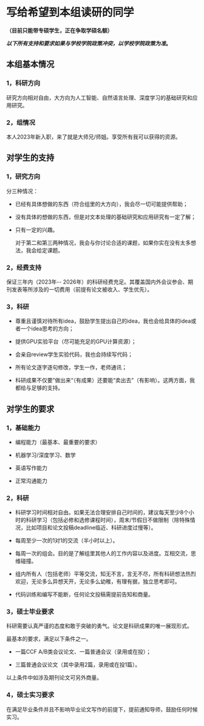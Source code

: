 # 写给希望到本组读研的同学

**（目前只能带专硕学生，正在争取学硕名额）**

***以下所有支持和要求如果与学校学院政策冲突，以学校学院政策为准*。**

## 本组基本情况

### 1，科研方向

研究方向相对自由，大方向为人工智能、自然语言处理、深度学习的基础研究和应用研究。

### 2，组情况

本人2023年新入职，来了就是大师兄/师姐。享受所有我可以获得的资源。

## 对学生的支持

### 1，研究方向

分三种情况：

- 已经有具体想做的东西（符合组里的大方向），我会尽一切可能提供帮助；

- 没有具体的想做的东西，但是对文本处理的基础研究和应用研究有一定了解；

- 只有一定的兴趣。
  
  对于第二和第三两种情况，我会与你讨论合适的课题，如果你实在没有太多想法，我会给定课题。

### 2，经费支持

保证三年内（2023年-- 2026年）的科研经费充足。其覆盖国内外会议参会、期刊发表等所涉及的一切费用（前提有论文被收入、学生优先）。

### 3，科研

- 尊重且谨慎对待所有idea，鼓励学生提出自己的idea，我也会给具体的idea或者一个idea思考的方向；

- 提供GPU实验平台（尽可能充足的GPU计算资源）；

- 会亲自review学生实验代码，我也会持续写代码；

- 所有论文逐字逐句修改，学生一作，老师通讯；

- 科研成果不仅要”做出来“（有成果）还要能“卖出去”（有影响）。这两方面，我都给与足够的支持。

## 对学生的要求

### 1，基础能力

- 编程能力（最基本、最重要的要求）

- 机器学习/深度学习、数学

- 英语写作能力

- 正常沟通能力

### 2，科研

- 科研学习时间相对自由。如果无法合理安排自己时间的，建议每天至少8个小时的科研学习（包括必修和选修课程时间），周末/节假日不做限制（除特殊情况，比如项目和论文投稿deadline临近、科研进度过慢等）。

- 每周至少一次的1对1的交流（半小时以上）。

- 每周一次的组会。目的是了解组里其他人的工作内容以及进度。互相交流，思维碰撞。

- 组内所有人（包括老师）平等交流，知无不言，言无不尽，所有科研想法热烈欢迎，无论多么异想天开，无论多么幼稚，有理有据，独立思考即可。

- 代码训练和编写不能断，任何论文投稿需提前告知和商量。

### 3，硕士毕业要求

科研需要认真严谨的态度和敢于突破的勇气。论文是科研成果的唯一展现形式。

最基本的要求，满足以下条件之一。

- 一篇CCF A/B类会议论文、一篇普通会议（录用或在投）；

- 三篇普通会议论文（其中录用2篇，录用或在投1篇）。

以上条件中如涉及期刊论文可另外商量。

### 4，硕士实习要求

在满足毕业条件并且不影响毕业论文写作的前提下，提前通知导师，鼓励任何时候实习。
